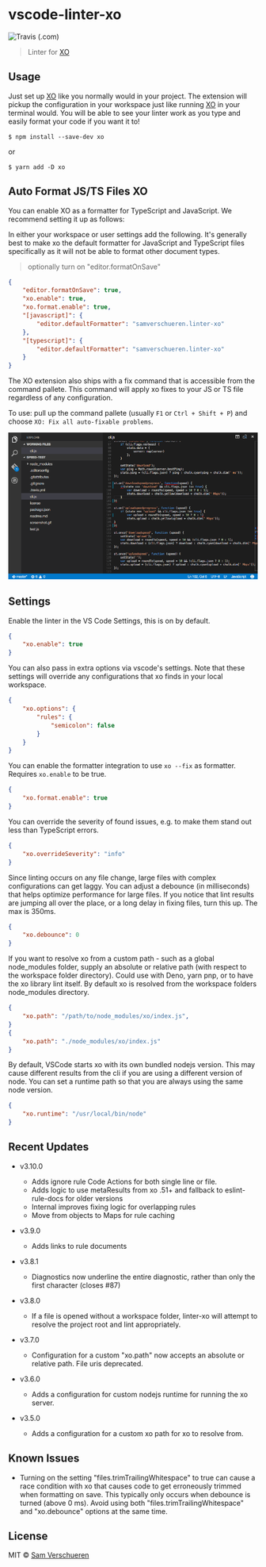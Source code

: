 # vscode-linter-xo

![Travis (.com)](https://img.shields.io/travis/com/xojs/vscode-linter-xo)

> Linter for [XO](https://github.com/sindresorhus/xo)

## Usage

Just set up [XO](https://github.com/sindresorhus/xo) like you normally would in your project. The extension will pickup the configuration in your workspace just like running [XO](https://github.com/sindresorhus/xo) in your terminal would. You will be able to see your linter work as you type and easily format your code if you want it to!

```shell
$ npm install --save-dev xo
```

or

```shell
$ yarn add -D xo
```

## Auto Format JS/TS Files XO

You can enable XO as a formatter for TypeScript and JavaScript. We recommend setting it up as follows:

In either your workspace or user settings add the following. It's generally best to make xo the default formatter for JavaScript and TypeScript files specifically as it will not be able to format other document types.

> optionally turn on "editor.formatOnSave"

```json
{
	"editor.formatOnSave": true,
	"xo.enable": true,
	"xo.format.enable": true,
	"[javascript]": {
		"editor.defaultFormatter": "samverschueren.linter-xo"
	},
	"[typescript]": {
		"editor.defaultFormatter": "samverschueren.linter-xo"
	}
}
```

The XO extension also ships with a fix command that is accessible from the command pallete. This command will apply xo fixes to your JS or TS file regardless of any configuration.

To use: pull up the command pallete (usually `F1` or `Ctrl + Shift + P`) and choose `XO: Fix all auto-fixable problems`.

![](media/fix.gif)

## Settings

Enable the linter in the VS Code Settings, this is on by default.

```json
{
	"xo.enable": true
}
```

You can also pass in extra options via vscode's settings. Note that these settings will override any configurations that xo finds in your local workspace.

```json
{
	"xo.options": {
		"rules": {
			"semicolon": false
		}
	}
}
```

You can enable the formatter integration to use `xo --fix` as formatter. Requires `xo.enable` to be true.

```json
{
	"xo.format.enable": true
}
```

You can override the severity of found issues, e.g. to make them stand out less than TypeScript errors.

```json
{
	"xo.overrideSeverity": "info"
}
```

Since linting occurs on any file change, large files with complex configurations can get laggy. You can adjust a debounce (in milliseconds) that helps optimize performance for large files. If you notice that lint results are jumping all over the place, or a long delay in fixing files, turn this up. The max is 350ms.

```json
{
	"xo.debounce": 0
}
```

If you want to resolve xo from a custom path - such as a global node_modules folder, supply an absolute or relative path (with respect to the workspace folder directory). Could use with Deno, yarn pnp, or to have the xo library lint itself. By default xo is resolved from the workspace folders node_modules directory.

```json
{
	"xo.path": "/path/to/node_modules/xo/index.js",
}
{
	"xo.path": "./node_modules/xo/index.js"
}
```

By default, VSCode starts xo with its own bundled nodejs version. This may cause different results from the cli if you are using a different version of node. You can set a runtime path so that you are always using the same node version.

```json
{
	"xo.runtime": "/usr/local/bin/node"
}
```

## Recent Updates

- v3.10.0

  - Adds ignore rule Code Actions for both single line or file.
  - Adds logic to use metaResults from xo .51+ and fallback to eslint-rule-docs for older versions
  - Internal improves fixing logic for overlapping rules
  - Move from objects to Maps for rule caching

- v3.9.0

  - Adds links to rule documents

- v3.8.1

  - Diagnostics now underline the entire diagnostic, rather than only the first character (closes #87)

- v3.8.0

  - If a file is opened without a workspace folder, linter-xo will attempt to resolve the project root and lint appropriately.

- v3.7.0

  - Configuration for a custom "xo.path" now accepts an absolute or relative path. File uris deprecated.

- v3.6.0

  - Adds a configuration for custom nodejs runtime for running the xo server.

- v3.5.0
  - Adds a configuration for a custom xo path for xo to resolve from.

## Known Issues

- Turning on the setting "files.trimTrailingWhitespace" to true can cause a race condition with xo that causes code to get erroneously trimmed when formatting on save. This typically only occurs when debounce is turned (above 0 ms). Avoid using both "files.trimTrailingWhitespace" and "xo.debounce" options at the same time.

## License

MIT © [Sam Verschueren](http://github.com/SamVerschueren)
